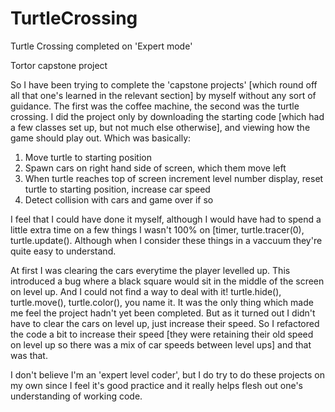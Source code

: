 # TurtleCrossing
Turtle Crossing completed on 'Expert mode'

Tortor capstone project

So I have been trying to complete the 'capstone projects' [which round off all that one's learned in the relevant section] by myself without any sort of guidance. 
The first was the coffee machine, the second was the turtle crossing. I did the project only by downloading the starting code [which had a few classes set up, but
not much else otherwise], and viewing how the game should play out. Which was basically:

  1. Move turtle to starting position
  2. Spawn cars on right hand side of screen, which them move left
  3. When turtle reaches top of screen increment level number display, reset turtle to starting position, increase car speed
  4. Detect collision with cars and game over if so
  
I feel that I could have done it myself, although I would have had to spend a little extra time on a few things I wasn't 100% on [timer, turtle.tracer(0), turtle.update().
Although when I consider these things in a vaccuum they're quite easy to understand. 

At first I was clearing the cars everytime the player levelled up. This introduced a bug where a black square would sit in the middle of the screen on level up. And 
I could not find a way to deal with it! turtle.hide(), turtle.move(), turtle.color(), you name it. It was the only thing which made me feel the project hadn't yet
been completed. But as it turned out I didn't have to clear the cars on level up, just increase their speed. So I refactored the code a bit to increase their speed 
[they were retaining their old speed on level up so there was a mix of car speeds between level ups] and that was that.

I don't believe I'm an 'expert level coder', but I do try to do these projects on my own since I feel it's good practice and it really helps flesh out one's understanding
of working code.
